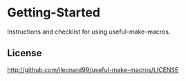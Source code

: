 Getting-Started
===============

Instructions and checklist for using useful-make-macros.


## License

http://github.com/jleonard99/useful-make-macros/LICENSE
